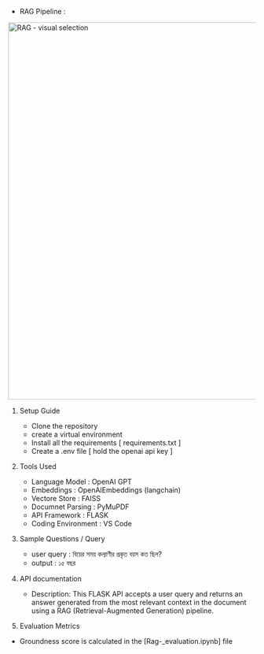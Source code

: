 

* RAG Pipeline : 
   
<img width="589" height="766" alt="RAG - visual selection" src="https://github.com/user-attachments/assets/04d83dd5-10f6-4fc2-bf39-ad2b3c216503" />

1. Setup Guide
   - Clone the repository
   - create a virtual environment
   - Install all the requirements [ requirements.txt ]
   - Create a .env file [ hold the openai api key ]

2. Tools Used
   - Language Model : OpenAI GPT
   - Embeddings : OpenAIEmbeddings (langchain)
   - Vectore Store : FAISS
   - Documnet Parsing : PyMuPDF
   - API Framework : FLASK
   - Coding Environment : VS Code

3. Sample Questions / Query
   - user query : বিয়ের সময় কল্যাণীর প্রকৃত বয়স কত ছিল?
   - output : ১৫ বছর

4. API documentation
   - Description: This FLASK API accepts a user query and returns an answer generated from the most relevant context in the document using a RAG (Retrieval-Augmented Generation) pipeline.

5. Evaluation Metrics
  - Groundness score is calculated in the [Rag-_evaluation.ipynb] file
